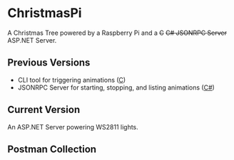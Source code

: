 # ChristmasPi

A Christmas Tree powered by a Raspberry Pi and a ~~C~~   ~~C# JSONRPC Server~~    ASP.NET Server.

## Previous Versions

- CLI tool for triggering animations ([C](old/firstAttempt/))
- JSONRPC Server for starting, stopping, and listing animations ([C#](old/JSONRPPC%20Server/))

## Current Version

An ASP.NET Server powering WS2811 lights.

## Postman Collection

